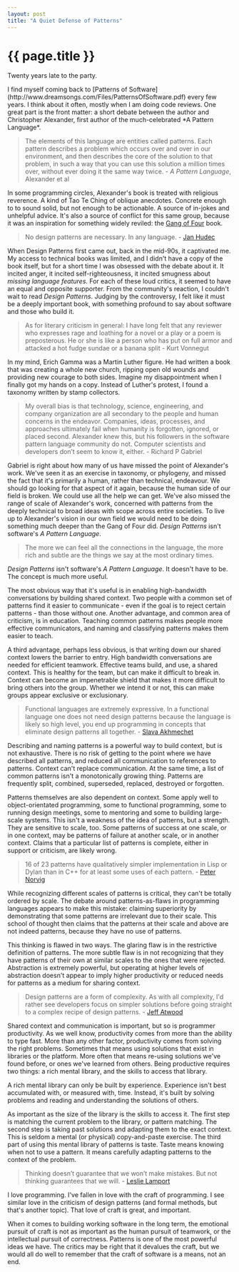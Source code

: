 ```yaml
---
layout: post
title: "A Quiet Defense of Patterns"
---
```


{{ page.title }}
================

<p class="meta">Twenty years late to the party.</p>
I find myself coming back to [Patterns of Software](http://www.dreamsongs.com/Files/PatternsOfSoftware.pdf) every few years. I think about it often, mostly when I am doing code reviews. One great part is the front matter: a short debate between the author and Christopher Alexander, first author of the much-celebrated *A Pattern Language*.

> The elements of this language are entities called patterns. Each pattern describes a problem which occurs over and over in our environment, and then describes the core of the solution to that problem, in such a way that you can use this solution a million times over, without ever doing it the same way twice. - *A Pattern Language*, Alexander et al

In some programming circles, Alexander's book is treated with religious reverence. A kind of Tao Te Ching of oblique anecdotes. Concrete enough to to sound solid, but not enough to be actionable. A source of in-jokes and unhelpful advice. It's also a source of conflict for this same group, because it was an inspiration for something widely reviled: the [Gang of Four](http://en.wikipedia.org/wiki/Design_Patterns) book.

> No design patterns are necessary. In any language. - [Jan Hudec](http://programmers.stackexchange.com/a/157946/92093)

When Design Patterns first came out, back in the mid-90s, it captivated me. My access to technical books was limited, and I didn't have a copy of the book itself, but for a short time I was obsessed with the debate about it. It incited anger, it incited self-righteousness, it incited smugness about *missing language features*. For each of these loud critics, it seemed to have an equal and opposite supporter. From the community's reaction, I couldn't wait to read *Design Patterns*. Judging by the controversy, I felt like it must be a deeply important book, with something profound to say about software and those who build it.

> As for literary criticism in general: I have long felt that any reviewer who expresses rage and loathing for a novel or a play or a poem is preposterous. He or she is like a person who has put on full armor and attacked a hot fudge sundae or a banana split - Kurt Vonnegut

In my mind, Erich Gamma was a Martin Luther figure. He had written a book that was creating a whole new church, ripping open old wounds and providing new courage to both sides. Imagine my disappointment when I finally got my hands on a copy. Instead of Luther's protest, I found a taxonomy written by stamp collectors.

> My overall bias is that technology, science, engineering, and company organization are all secondary to the people and human concerns in the endeavor. Companies, ideas, processes, and approaches ultimately fail when humanity is forgotten, ignored, or placed second. Alexander knew this, but his followers in the software pattern language community do not. Computer scientists and developers don’t seem to know it, either. - Richard P Gabriel

Gabriel is right about how many of us have missed the point of Alexander's work. We've seen it as an exercise in taxonomy, or phylogeny, and missed the fact that it's primarily a human, rather than technical, endeavour. We should go looking for that aspect of it again, because the human side of our field is broken. We could use all the help we can get. We've also missed the range of scale of Alexander's work, concerned with patterns from the deeply technical to broad ideas with scope across entire societies. To live up to Alexander's vision in our own field we would need to be doing something much deeper than the Gang of Four did. *Design Patterns* isn't software's *A Pattern Language*.

> The more we can feel all the connections in the language, the more rich and subtle are the things we say at the most ordinary times.

*Design Patterns* isn't software's *A Pattern Language*. It doesn't have to be. The concept is much more useful.

The most obvious way that it's useful is in enabling high-bandwidth conversations by building shared context. Two people with a common set of patterns find it easier to communicate - even if the goal is to reject certain patterns - than those without one. Another advantage, and common area of criticism, is in education. Teaching common patterns makes people more effective communicators, and naming and classifying patterns makes them easier to teach.

A third advantage, perhaps less obvious, is that writing down our shared context lowers the barrier to entry. High bandwidth conversations are needed for efficient teamwork. Effective teams build, and use, a shared context. This is healthy for the team, but can make it difficult to break in. Context can become an impenetrable shield that makes it more difficult to bring others into the group. Whether we intend it or not, this can make groups appear exclusive or exclusionary.

> Functional languages are extremely expressive. In a functional language one does not need design patterns because the language is likely so high level, you end up programming in concepts that eliminate design patterns all together. - [Slava Akhmechet](http://www.defmacro.org/ramblings/fp.html)

Describing and naming patterns is a powerful way to build context, but is not exhaustive. There is no risk of getting to the point where we have described all patterns, and reduced all communication to references to patterns. Context can't replace communication. At the same time, a list of common patterns isn't a monotonically growing thing. Patterns are frequently split, combined, superseded, replaced, destroyed or forgotten.

Patterns themselves are also dependent on context. Some apply well to object-orientated programming, some to functional programming, some to running design meetings, some to mentoring and some to building large-scale systems. This isn't a weakness of the idea of patterns, but a strength. They are sensitive to scale, too. Some patterns of success at one scale, or in one context, may be patterns of failure at another scale, or in another context. Claims that a particular list of patterns is complete, either in support or criticism, are likely wrong.

> 16 of 23 patterns have qualitatively simpler implementation in Lisp or Dylan than in C++ for at least some uses of each pattern. - [Peter Norvig](http://norvig.com/design-patterns/design-patterns.pdf)

While recognizing different scales of patterns is critical, they can't be totally ordered by scale. The debate around patterns-as-flaws in programming languages appears to make this mistake: claiming superiority by demonstrating that some patterns are irrelevant due to their scale. This school of thought then claims that the patterns at their scale and above are not indeed patterns, because they have no use of patterns.

This thinking is flawed in two ways. The glaring flaw is in the restrictive definition of patterns. The more subtle flaw is in not recognizing that they have patterns of their own at similar scales to the ones that were rejected. Abstraction is extremely powerful, but operating at higher levels of abstraction doesn't appear to imply higher productivity or reduced needs for patterns as a medium for sharing context.

> Design patterns are a form of complexity. As with all complexity, I'd rather see developers focus on simpler solutions before going straight to a complex recipe of design patterns. - [Jeff Atwood](http://blog.codinghorror.com/rethinking-design-patterns/)

Shared context and communication is important, but so is programmer productivity. As we well know, productivity comes from more than the ability to type fast. More than any other factor, productivity comes from solving the right problems. Sometimes that means using solutions that exist in libraries or the platform. More often that means re-using solutions we've found before, or ones we've learned from others. Being productive requires two things: a rich mental library, and the skills to access that library.

A rich mental library can only be built by experience. Experience isn't best accumulated with, or measured with, time. Instead, it's built by solving problems and reading and understanding the solutions of others.

As important as the size of the library is the skills to access it. The first step is matching the current problem to the library, or pattern matching. The second step is taking past solutions and adapting them to the exact context. This is seldom a mental (or physical) copy-and-paste exercise. The third part of using this mental library of patterns is taste. Taste means knowing when not to use a pattern. It means carefully adapting patterns to the context of the problem.

> Thinking doesn’t guarantee that we won’t make mistakes. But not thinking guarantees that we will. - [Leslie Lamport](http://www.wired.com/2013/01/code-bugs-programming-why-we-need-specs/)

I love programming. I've fallen in love with the craft of programming. I see similar love in the criticism of design patterns (and formal methods, but that's another topic). That love of craft is great, and important.

When it comes to building working software in the long term, the emotional pursuit of craft is not as important as the human pursuit of teamwork, or the intellectual pursuit of correctness. Patterns is one of the most powerful ideas we have. The critics may be right that it devalues the craft, but we would all do well to remember that the craft of software is a means, not an end.
